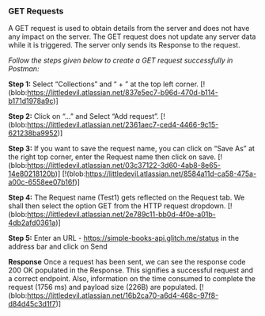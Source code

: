 ### GET Requests
A GET request is used to obtain details from the server and does not have any impact on the server. The GET request does not update any server data while it is triggered. The server only sends its Response to the request.

*Follow the steps given below to create a GET request successfully in Postman:*

**Step 1:** Select “Collections” and  “ + ” at the top left corner.
[!(blob:https://littledevil.atlassian.net/837e5ec7-b96d-470d-b114-b171d1978a9c)]

**Step 2:** Click on “...” and Select “Add request”.
[!(blob:https://littledevil.atlassian.net/2361aec7-ced4-4466-9c15-621238ba9952)]

**Step 3:** If you want to save the request name, you can click on “Save As” at the right top corner, enter the Request name then click on save. 
[!(blob:https://littledevil.atlassian.net/03c37122-3d60-4ab8-8e65-14e80218120b)]
[!(blob:https://littledevil.atlassian.net/8584a11d-ca58-475a-a00c-6558ee07b16f)]

**Step 4:** The Request name (Test1) gets reflected on the Request tab. We shall then select the option GET from the HTTP request dropdown.
[!(blob:https://littledevil.atlassian.net/2e789c11-bb0d-4f0e-a01b-4db2afd0361a)]

**Step 5:** Enter an URL - https://simple-books-api.glitch.me/status in the address bar and click on Send

**Response**
Once a request has been sent, we can see the response code 200 OK populated in the Response. This signifies a successful request and a correct endpoint. Also, information on the time consumed to complete the request (1756 ms) and payload size (226B) are populated.
[!(blob:https://littledevil.atlassian.net/16b2ca70-a6d4-468c-97f8-d84d45c3d1f7)]
